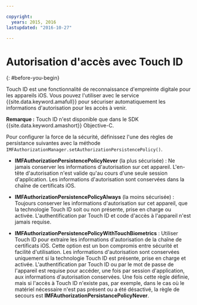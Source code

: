 ```yaml
---

copyright:
  years: 2015, 2016
lastupdated: "2016-10-27" 

---
```


# Autorisation d'accès avec Touch ID
{: #before-you-begin}

Touch ID est une fonctionnalité de reconnaissance d'empreinte digitale pour les appareils iOS. Vous pouvez l'utiliser avec le service {{site.data.keyword.amafull}} pour sécuriser automatiquement les informations d'autorisation pour les accès à venir. 

**Remarque :** Touch ID n'est disponible que dans le SDK {{site.data.keyword.amashort}} Objective-C.

Pour configurer la force de la sécurité, définissez l'une des règles de persistance suivantes avec la méthode
`IMFAuthorizationManager.setAuthorizationPersistencePolicy()`.

* **IMFAuthorizationPersistencePolicyNever** (la plus sécurisée) : Ne jamais conserver les informations d'autorisation sur cet appareil. L'en-tête d'autorisation n'est valide qu'au cours d'une seule session d'application. Les informations d'autorisation sont conservées dans la chaîne de certificats iOS.

* **IMFAuthorizationPersistencePolicyAlways** (la moins sécurisée) : Toujours conserver les informations d'autorisation sur cet appareil, que la technologie Touch ID soit ou non présente, prise en charge ou activée. L'authentification par Touch ID et code d'accès à l'appareil n'est jamais requise.

* **IMFAuthorizationPersistencePolicyWithTouchBiometrics** : Utiliser Touch ID pour extraire les informations d'autorisation de la chaîne de certificats iOS. Cette option est un bon compromis entre sécurité et facilité d'utilisation. Les informations d'autorisation sont conservées uniquement si la
technologie Touch ID est présente, prise en charge et activée. L'authentification par Touch ID ou par le mot de passe de l'appareil est requise pour accéder, une fois par session d'application, aux informations d'autorisation conservées. Une fois cette règle définie, mais si l'accès à Touch ID n'existe pas, par exemple, dans le cas où le matériel nécessaire n'est pas présent ou a été
désactivé, la règle de secours est **IMFAuthorizationPersistancePolicyNever**.
